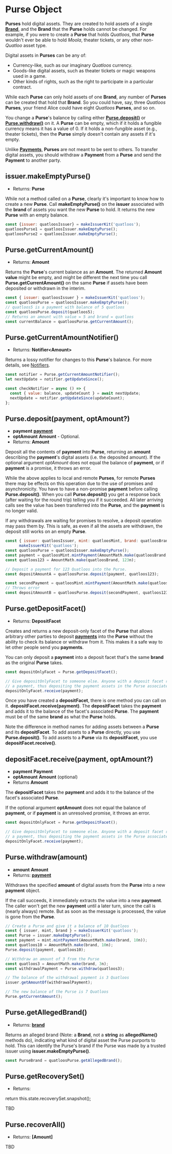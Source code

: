 # Purse Object

**Purses** hold digital assets. They are created to hold assets of a single **[Brand](./brand.md)**,
and the **Brand** that the **Purse** holds cannot be changed. For example, if you were to create a **Purse** that holds *Quatloos*, that **Purse** wouldn't ever be able to hold *Moola*, theater
tickets, or any other non-*Quatloo* asset type.

Digital assets in **Purses** can be any of:
- Currency-like, such as our imaginary *Quatloos* currency.
- Goods-like digital assets, such as theater tickets or magic weapons used in a game.
- Other kinds of rights, such as the right to participate in a particular contract.

While each **Purse** can only hold assets of one **Brand**, any number of **Purses** can be
created that hold that **Brand**. So you could have, say, three *Quatloos* **Purses**, your
friend Alice could have eight *Quatloos* **Purses**, and so on. 

You change a **Purse**'s balance by calling either **[Purse.deposit()](#Purse-deposit-payment-optamount)** or **[Purse.withdraw()](#Purse-withdraw-amount)** on it. A **Purse** can be empty, which if it holds 
a fungible currency means it has a value of 0. If it holds a non-fungible asset (e.g., theater tickets),
then the **Purse** simply doesn't contain any assets if it's empty.

Unlike **[Payments](./payment.md)**, **Purses** are not meant to be sent to others. 
To transfer digital assets, you should withdraw a **Payment** from a **Purse** and
send the **Payment** to another party.

## issuer.makeEmptyPurse()
- Returns: **Purse**

While not a method called on a **Purse**, clearly it's important to know how
to create a new **Purse**. Call **makeEmptyPurse()** on the **issuer** associated
with the **brand** of assets you want the new **Purse** to hold. It returns the
new **Purse** with an empty balance. 
```js
const {issuer: quatloosIssuer} = makeIssuerKit('quatloos');
quatloosPurse1 = quatloosIssuer.makeEmptyPurse();
quatloosPurse2 = quatloosIssuer.makeEmptyPurse();
```

## Purse.getCurrentAmount()
- Returns: **Amount**

Returns the **Purse**'s current balance as an **Amount**.
The returned **Amount** **value** might be empty, and might be different the next time you
call **Purse.getCurrentAmount()** on the same **Purse** if assets have been deposited or
withdrawn in the interim.

```js
const { issuer: quatloosIssuer } = makeIssuerKit('quatloos');
const quatloosPurse = quatloosIssuer.makeEmptyPurse();
// quatloos5 is a payment with balance of 5 quatloos
const quatloosPurse.deposit(quatloos5);
// Returns an amount with value = 5 and brand = quatloos
const currentBalance = quatloosPurse.getCurrentAmount();
```

## Purse.getCurrentAmountNotifier()
- Returns: **Notifier&lt;Amount>**

Returns a lossy notifier for changes to this **Purse**'s balance. For more details,
see [Notifiers](/guides/js-programming/notifiers.md).

```js
const notifier = Purse.getCurrentAmountNotifier();
let nextUpdate = notifier.getUpdateSince();

const checkNotifier = async () => {
  const { value: balance, updateCount } = await nextUpdate;
  nextUpdate = notifier.getUpdateSince(updateCount);
};
```

## Purse.deposit(payment, optAmount?)
- **payment** **[payment](./payment.md)**
- **optAmount** **Amount** - Optional. 
- Returns: **Amount**

Deposit all the contents of **payment** into **Purse**, returning an **amount** describing the
**payment**'s digital assets (i.e. the deposited amount). If the optional argument *optAmount* does not equal the balance of
**payment**, or if **payment** is a promise, it throws an error.

While the above applies to local and remote **Purses**, for remote **Purses** there may be effects on 
this operation due to the use of promises and asynchronicity. You 
have to have a non-promise **payment** before calling **Purse.deposit()**. 
When you call **Purse.deposit()** you get a response back (after waiting for the round trip) 
telling you if it succeeded. All later arriving calls see the value has been transferred 
into the **Purse**, and the **payment** is no longer valid.

If any withdrawals are waiting for promises to resolve, a deposit operation
may pass them by. This is safe, as even if all the assets are withdrawn, the
deposit still works on an empty **Purse**.

```js
const { issuer: quatloosIssuer, mint: quatloosMint, brand: quatloosBrand } = 
      makeIssuerKit('quatloos');
const quatloosPurse = quatloosIssuer.makeEmptyPurse();
const payment = quatloosMint.mintPayment(AmountMath.make(quatloosBrand, 123n));
const quatloos123 = AmountMath.make(quatloosBrand, 123n);

// Deposit a payment for 123 Quatloos into the Purse. 
const depositAmountA = quatloosPurse.deposit(payment, quatloos123);

const secondPayment = quatloosMint.mintPayment(AmountMath.make(quatloosBrand, 100n));
// Throws error
const depositAmountB = quatloosPurse.deposit(secondPayment, quatloos123);

```

## Purse.getDepositFacet()
- Returns: **DepositFacet**

Creates and returns a new deposit-only facet of the **Purse** that allows arbitrary other parties to deposit **[payments](./payment.md)** into the **Purse** without the ability to check its balance or withdraw from it.
This makes it a safe way to let other people send you **payments**.

You can only deposit a **payment** into a deposit facet that's the same **brand** as the original **Purse**
takes.
 
```js
const depositOnlyFacet = Purse.getDepositFacet();

// Give depositOnlyFacet to someone else. Anyone with a deposit facet reference can tell it to receive
// a payment, thus depositing the payment assets in the Purse associated with the deposit facet.
depositOnlyFacet.receive(payment);
```
Once you have created a **depositFacet**, there is one method you can call 
on it. **depositFacet.receive(payment)**. The **depositFacet** takes the **payment** 
and adds it to the balance of the facet's associated **Purse**. The **payment** 
must be of the same **brand** as what the **Purse** holds.

Note the difference in method names for adding assets between a **Purse** and its **depositFacet**.
To add assets to a **Purse** directly, you use **Purse.deposit()**. To add assets
to a **Purse** via its **depositFacet**, you use **depositFacet.receive()**.

## depositFacet.receive(payment, optAmount?)
- **payment** **Payment**
- **optAmount** **Amount** (optional)
- Returns **Amount**

The **depositFacet** takes the **payment** and adds it to the balance of the facet's associated **Purse**. 

If the optional argument **optAmount** does not equal the balance of
**payment**, or if **payment** is an unresolved promise, it throws an error.

```js
const depositOnlyFacet = Purse.getDepositFacet();

// Give depositOnlyFacet to someone else. Anyone with a deposit facet reference can tell it to receive
// a payment, thus depositing the payment assets in the Purse associated with the deposit facet.
depositOnlyFacet.receive(payment);
```

## Purse.withdraw(amount)

- **amount** **Amount**
- Returns: **[payment](./payment.md)**

Withdraws the specified **amount** of digital assets from the **Purse** into a new **payment** object.

If the call succeeds, it immediately extracts the value into a new **payment**. 
The caller won't get the new **payment** until a later turn, since the call is (nearly always) remote.
But as soon as the message is processed, the value is gone from the **Purse**.

```js
// Create a Purse and give it a balance of 10 Quatloos
const { issuer, mint, brand } = makeIssuerKit('quatloos');
const Purse = issuer.makeEmptyPurse();
const payment = mint.mintPayment(AmountMath.make(brand, 10n));
const quatloos10 = AmountMath.make(brand, 10n);
Purse.deposit(payment, quatloos10);

// Withdraw an amount of 3 from the Purse
const quatloos3 = AmountMath.make(brand, 3n);
const withdrawalPayment = Purse.withdraw(quatloos3);

// The balance of the withdrawal payment is 3 Quatloos
issuer.getAmountOf(withdrawalPayment);

// The new balance of the Purse is 7 Quatloos
Purse.getCurrentAmount();
```

## Purse.getAllegedBrand()
- Returns: **[brand](./brand.md)**

Returns an alleged brand (Note: a **Brand**, not a **string** as **allegedName()** methods do), 
indicating what kind of digital asset the Purse purports to hold. This can identify the 
Purse's brand if the Purse was made by a trusted issuer using **issuer.makeEmptyPurse()**.

```js
const PurseBrand = quatloosPurse.getAllegedBrand();
```

## Purse.getRecoverySet()
- Returns:

return this.state.recoverySet.snapshot();

TBD

## Purse.recoverAll()
- Returns: **[Amount]**

TBD
